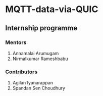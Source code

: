 # MQTT-data-via-QUIC
## Internship programme

### Mentors
1. Annamalai Arumugam
2. Nirmalkumar Rameshbabu

### Contributors
1. Agilan Iyanarappan
2. Spandan Sen Choudhury